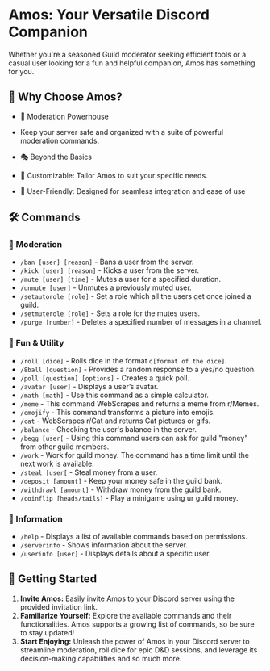 # Amos: Your Versatile Discord Companion

Whether you're a seasoned Guild moderator seeking efficient tools or a casual user looking for a fun and helpful companion, Amos has something for you.

## 🚀 Why Choose Amos?

- 🔧 Moderation Powerhouse

- Keep your server safe and organized with a suite of powerful moderation commands.

- 🎭 Beyond the Basics

- 🔧 Customizable: Tailor Amos to suit your specific needs.

- 🎯 User-Friendly: Designed for seamless integration and ease of use

## 🛠️ Commands

### 🔨 Moderation
- `/ban [user] [reason]` - Bans a user from the server.
- `/kick [user] [reason]` - Kicks a user from the server.
- `/mute [user] [time]` - Mutes a user for a specified duration.
- `/unmute [user]` - Unmutes a previously muted user.
- `/setautorole [role]` - Set a role which all the users get once joined a guild.
- `/setmuterole [role]` - Sets a role for the mutes users.
- `/purge [number]` - Deletes a specified number of messages in a channel.

### 🎲 Fun & Utility
- `/roll [dice]` - Rolls dice in the format `d[format of the dice]`.
- `/8ball [question]` - Provides a random response to a yes/no question.
- `/poll [question] [options]` - Creates a quick poll.
- `/avatar [user]` - Displays a user’s avatar.
- `/math [math]` - Use this command as a simple calculator.
- `/meme` - This command WebScrapes and returns a meme from r/Memes.
- `/emojify` - This command transforms a picture into emojis.
- `/cat` - WebScrapes r/Cat and returns Cat pictures or gifs.
- `/balance` - Checking the user's balance in the server.
- `/begg [user[` - Using this command users can ask for guild "money" from other guild members.
- `/work` - Work for guild money. The command has a time limit until the next work is available.
- `/steal [user[` - Steal money from a user.
- `/deposit [amount]` - Keep your money safe in the guild bank.
- `/withdrawl [amount]` - Withdraw money from the guild bank.
- `/coinflip [heads/tails]` - Play a minigame using ur guild money.

### 📢 Information
- `/help` - Displays a list of available commands based on permissions.
- `/serverinfo` - Shows information about the server.
- `/userinfo [user]` - Displays details about a specific user.

## 🚀 Getting Started

1. **Invite Amos:** Easily invite Amos to your Discord server using the provided invitation link.
2. **Familiarize Yourself:** Explore the available commands and their functionalities. Amos supports a growing list of commands, so be sure to stay updated!
3. **Start Enjoying:** Unleash the power of Amos in your Discord server to streamline moderation, roll dice for epic D&D sessions, and leverage its decision-making capabilities and so much more.

